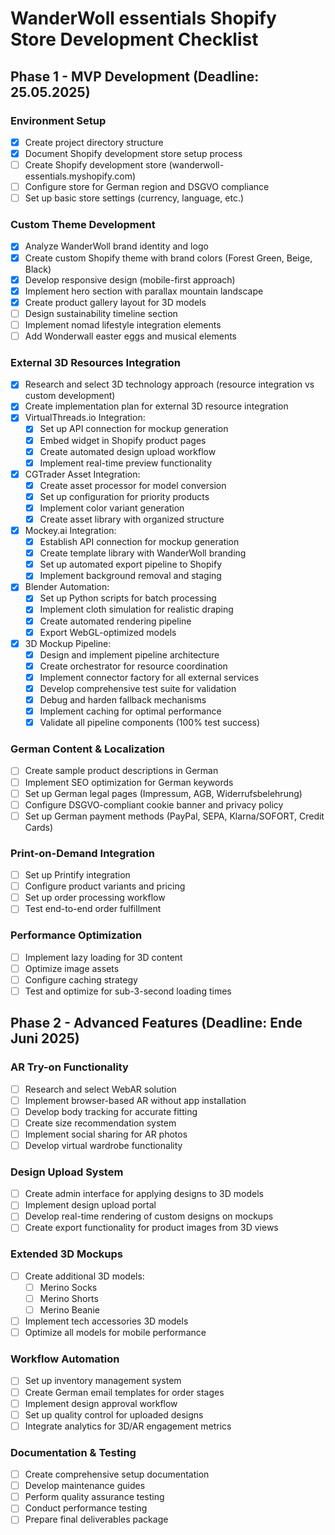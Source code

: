 # WanderWoll essentials Shopify Store Development Checklist

## Phase 1 - MVP Development (Deadline: 25.05.2025)

### Environment Setup
- [x] Create project directory structure
- [x] Document Shopify development store setup process
- [ ] Create Shopify development store (wanderwoll-essentials.myshopify.com)
- [ ] Configure store for German region and DSGVO compliance
- [ ] Set up basic store settings (currency, language, etc.)

### Custom Theme Development
- [x] Analyze WanderWoll brand identity and logo
- [x] Create custom Shopify theme with brand colors (Forest Green, Beige, Black)
- [x] Develop responsive design (mobile-first approach)
- [x] Implement hero section with parallax mountain landscape
- [x] Create product gallery layout for 3D models
- [ ] Design sustainability timeline section
- [ ] Implement nomad lifestyle integration elements
- [ ] Add Wonderwall easter eggs and musical elements

### External 3D Resources Integration
- [x] Research and select 3D technology approach (resource integration vs custom development)
- [x] Create implementation plan for external 3D resource integration
- [x] VirtualThreads.io Integration:
  - [x] Set up API connection for mockup generation
  - [x] Embed widget in Shopify product pages
  - [x] Create automated design upload workflow
  - [x] Implement real-time preview functionality
- [x] CGTrader Asset Integration:
  - [x] Create asset processor for model conversion
  - [x] Set up configuration for priority products
  - [x] Implement color variant generation
  - [x] Create asset library with organized structure
- [x] Mockey.ai Integration:
  - [x] Establish API connection for mockup generation
  - [x] Create template library with WanderWoll branding
  - [x] Set up automated export pipeline to Shopify
  - [x] Implement background removal and staging
- [x] Blender Automation:
  - [x] Set up Python scripts for batch processing
  - [x] Implement cloth simulation for realistic draping
  - [x] Create automated rendering pipeline
  - [x] Export WebGL-optimized models
- [x] 3D Mockup Pipeline:
  - [x] Design and implement pipeline architecture
  - [x] Create orchestrator for resource coordination
  - [x] Implement connector factory for all external services
  - [x] Develop comprehensive test suite for validation
  - [x] Debug and harden fallback mechanisms
  - [x] Implement caching for optimal performance
  - [x] Validate all pipeline components (100% test success)

### German Content & Localization
- [ ] Create sample product descriptions in German
- [ ] Implement SEO optimization for German keywords
- [ ] Set up German legal pages (Impressum, AGB, Widerrufsbelehrung)
- [ ] Configure DSGVO-compliant cookie banner and privacy policy
- [ ] Set up German payment methods (PayPal, SEPA, Klarna/SOFORT, Credit Cards)

### Print-on-Demand Integration
- [ ] Set up Printify integration
- [ ] Configure product variants and pricing
- [ ] Set up order processing workflow
- [ ] Test end-to-end order fulfillment

### Performance Optimization
- [ ] Implement lazy loading for 3D content
- [ ] Optimize image assets
- [ ] Configure caching strategy
- [ ] Test and optimize for sub-3-second loading times

## Phase 2 - Advanced Features (Deadline: Ende Juni 2025)

### AR Try-on Functionality
- [ ] Research and select WebAR solution
- [ ] Implement browser-based AR without app installation
- [ ] Develop body tracking for accurate fitting
- [ ] Create size recommendation system
- [ ] Implement social sharing for AR photos
- [ ] Develop virtual wardrobe functionality

### Design Upload System
- [ ] Create admin interface for applying designs to 3D models
- [ ] Implement design upload portal
- [ ] Develop real-time rendering of custom designs on mockups
- [ ] Create export functionality for product images from 3D views

### Extended 3D Mockups
- [ ] Create additional 3D models:
  - [ ] Merino Socks
  - [ ] Merino Shorts
  - [ ] Merino Beanie
- [ ] Implement tech accessories 3D models
- [ ] Optimize all models for mobile performance

### Workflow Automation
- [ ] Set up inventory management system
- [ ] Create German email templates for order stages
- [ ] Implement design approval workflow
- [ ] Set up quality control for uploaded designs
- [ ] Integrate analytics for 3D/AR engagement metrics

### Documentation & Testing
- [ ] Create comprehensive setup documentation
- [ ] Develop maintenance guides
- [ ] Perform quality assurance testing
- [ ] Conduct performance testing
- [ ] Prepare final deliverables package
